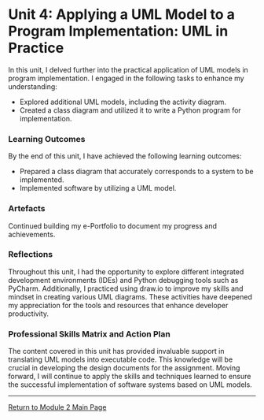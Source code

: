 # Unit 4: Applying a UML Model to a Program Implementation: UML in Practice

In this unit, I delved further into the practical application of UML models in program implementation. I engaged in the following tasks to enhance my understanding:
 - Explored additional UML models, including the activity diagram.
 - Created a class diagram and utilized it to write a Python program for implementation.

### Learning Outcomes
By the end of this unit, I have achieved the following learning outcomes:
 - Prepared a class diagram that accurately corresponds to a system to be implemented.
 - Implemented software by utilizing a UML model.

### Artefacts
Continued building my e-Portfolio to document my progress and achievements.

### Reflections
Throughout this unit, I had the opportunity to explore different integrated development environments (IDEs) and Python debugging tools such as PyCharm. Additionally, I practiced using draw.io to improve my skills and mindset in creating various UML diagrams. These activities have deepened my appreciation for the tools and resources that enhance developer productivity.

### Professional Skills Matrix and Action Plan
The content covered in this unit has provided invaluable support in translating UML models into executable code. This knowledge will be crucial in developing the design documents for the assignment. Moving forward, I will continue to apply the skills and techniques learned to ensure the successful implementation of software systems based on UML models.

---

[Return to Module 2 Main Page](OOP.md)
